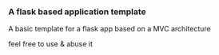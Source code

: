 ### A flask based application template

A basic template for a flask app based on a MVC architecture

feel free to use & abuse it